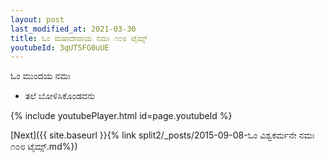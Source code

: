 ```yaml
---
layout: post
last_modified_at: 2021-03-30
title: ಓಂ ಮಹಾದೇವಾಯ ನಮಃ ೧೦೮ ಟೈಮ್ಸ್
youtubeId: 3qUT5FG0uUE
---
```

 
 
 ಓಂ ಮುಂದಯ ನಮಃ  
 
 -  ತಲೆ ಬೋಳಿಸಿಕೊಂಡವನು 
 
  
 
  
 
 
 
 
 
 


{% include youtubePlayer.html id=page.youtubeId %}
 
[Next]({{ site.baseurl }}{% link  split2/_posts/2015-09-08-ಓಂ ವಿಶ್ವಕರ್ಮನೇ ನಮಃ ೧೦೮ ಟೈಮ್ಸ್.md%})
 
